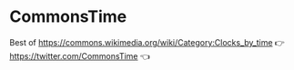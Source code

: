 # CommonsTime
Best of https://commons.wikimedia.org/wiki/Category:Clocks_by_time 👉 https://twitter.com/CommonsTime 👈
